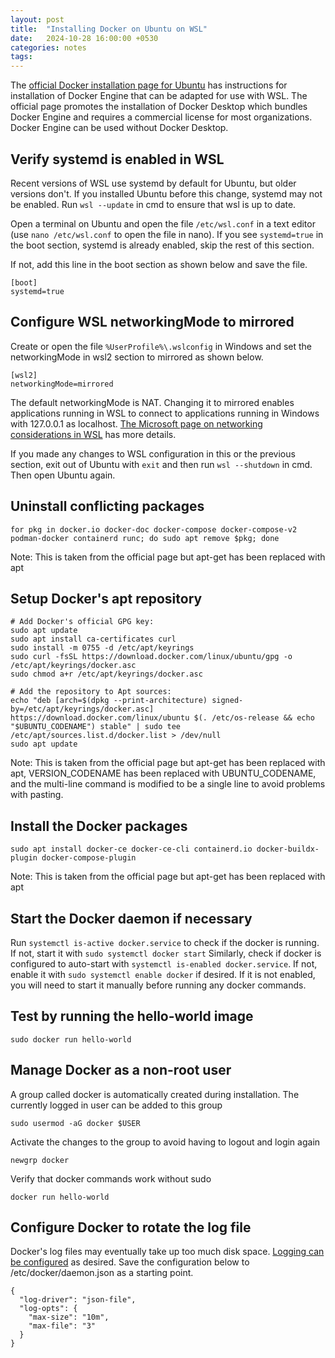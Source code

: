 ```yaml
---
layout: post
title:  "Installing Docker on Ubuntu on WSL"
date:   2024-10-28 16:00:00 +0530
categories: notes
tags: 
---
```


The [official Docker installation page for Ubuntu](https://docs.docker.com/engine/install/ubuntu/) has instructions for installation of Docker Engine that can be adapted for use with WSL. The official page promotes the installation of Docker Desktop which bundles Docker Engine and requires a commercial license for most organizations. Docker Engine can be used without Docker Desktop.

## Verify systemd is enabled in WSL

Recent versions of WSL use systemd by default for Ubuntu, but older versions don't. If you installed Ubuntu before this change, systemd may not be enabled. Run `wsl --update` in cmd to ensure that wsl is up to date.

Open a terminal on Ubuntu and open the file `/etc/wsl.conf` in a text editor (use `nano /etc/wsl.conf` to open the file in nano). If you see `systemd=true` in the boot section, systemd is already enabled, skip the rest of this section.

If not, add this line in the boot section as shown below and save the file.

```
[boot]
systemd=true
```

## Configure WSL networkingMode to mirrored

Create or open the file `%UserProfile%\.wslconfig` in Windows and set the networkingMode in wsl2 section to mirrored as shown below.

```
[wsl2]
networkingMode=mirrored
```

The default networkingMode is NAT. Changing it to mirrored enables applications running in WSL to connect to applications running in Windows with 127.0.0.1 as localhost. [The Microsoft page on networking considerations in WSL](https://learn.microsoft.com/en-us/windows/wsl/networking?source=recommendations) has more details.

If you made any changes to WSL configuration in this or the previous section, exit out of Ubuntu with `exit` and then run `wsl --shutdown` in cmd. Then open Ubuntu again.

## Uninstall conflicting packages

```
for pkg in docker.io docker-doc docker-compose docker-compose-v2 podman-docker containerd runc; do sudo apt remove $pkg; done
```
Note: This is taken from the official page but apt-get has been replaced with apt

## Setup Docker's apt repository

```
# Add Docker's official GPG key:
sudo apt update
sudo apt install ca-certificates curl
sudo install -m 0755 -d /etc/apt/keyrings
sudo curl -fsSL https://download.docker.com/linux/ubuntu/gpg -o /etc/apt/keyrings/docker.asc
sudo chmod a+r /etc/apt/keyrings/docker.asc

# Add the repository to Apt sources:
echo "deb [arch=$(dpkg --print-architecture) signed-by=/etc/apt/keyrings/docker.asc] https://download.docker.com/linux/ubuntu $(. /etc/os-release && echo "$UBUNTU_CODENAME") stable" | sudo tee /etc/apt/sources.list.d/docker.list > /dev/null
sudo apt update
```
Note: This is taken from the official page but apt-get has been replaced with apt, VERSION_CODENAME has been replaced with UBUNTU_CODENAME, and the multi-line command is modified to be a single line to avoid problems with pasting.

## Install the Docker packages

```
sudo apt install docker-ce docker-ce-cli containerd.io docker-buildx-plugin docker-compose-plugin
```
Note: This is taken from the official page but apt-get has been replaced with apt

## Start the Docker daemon if necessary

Run `systemctl is-active docker.service` to check if the docker is running. If not, start it with `sudo systemctl docker start`
Similarly, check if docker is configured to auto-start with `systemctl is-enabled docker.service`. If not, enable it with `sudo systemctl enable docker` if desired. If it is not enabled, you will need to start it manually before running any docker commands.

## Test by running the hello-world image
```
sudo docker run hello-world
```

## Manage Docker as a non-root user

A group called docker is automatically created during installation. The currently logged in user can be added to this group
```
sudo usermod -aG docker $USER
```
Activate the changes to the group to avoid having to logout and login again
```
newgrp docker
```
Verify that docker commands work without sudo
```
docker run hello-world
```

## Configure Docker to rotate the log file

Docker's log files may eventually take up too much disk space. [Logging can be configured](https://docs.docker.com/engine/logging/drivers/json-file/) as desired. Save the configuration below to /etc/docker/daemon.json as a starting point.

```
{
  "log-driver": "json-file",
  "log-opts": {
    "max-size": "10m",
    "max-file": "3"
  }
}
```
